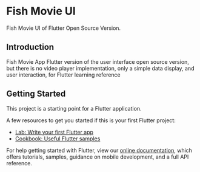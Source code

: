 # Fish Movie UI

Fish Movie UI of Flutter Open Source Version.

## Introduction
Fish Movie App Flutter version of the user interface open source version,
but there is no video player implementation, only a simple data display, and user interaction,
for Flutter learning reference

## Getting Started

This project is a starting point for a Flutter application.

A few resources to get you started if this is your first Flutter project:

- [Lab: Write your first Flutter app](https://flutter.io/docs/get-started/codelab)
- [Cookbook: Useful Flutter samples](https://flutter.io/docs/cookbook)

For help getting started with Flutter, view our 
[online documentation](https://flutter.io/docs), which offers tutorials, 
samples, guidance on mobile development, and a full API reference.
